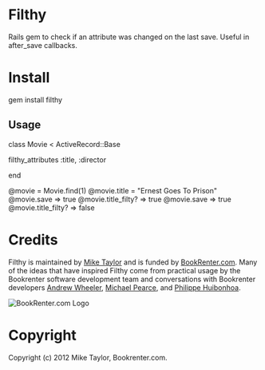 # Filthy

Rails gem to check if an attribute was changed on the last save. Useful in after_save callbacks.

# Install

gem install filthy

## Usage

class Movie < ActiveRecord::Base
  
  filthy_attributes :title, :director

end

@movie = Movie.find(1)
@movie.title = "Ernest Goes To Prison"
@movie.save
=> true
@movie.title_filty?
=> true
@movie.save
=> true
@movie.title_filty?
=> false

# Credits

Filthy is maintained by [Mike Taylor](http://github.com/sealabcore) and is funded by [BookRenter.com](http://www.bookrenter.com "BookRenter.com"). Many of the ideas that have inspired Filthy come from practical usage by the Bookrenter software development team and conversations with Bookrenter developers [Andrew Wheeler](http://github.com/jawheeler), [Michael Pearce](http://github.com/michaelgpearce), and [Philippe Huibonhoa](http://github.com/phuibonhoa).

![BookRenter.com Logo](http://assets0.bookrenter.com/images/header/bookrenter_logo.gif "BookRenter.com")

# Copyright

Copyright (c) 2012 Mike Taylor, Bookrenter.com.
